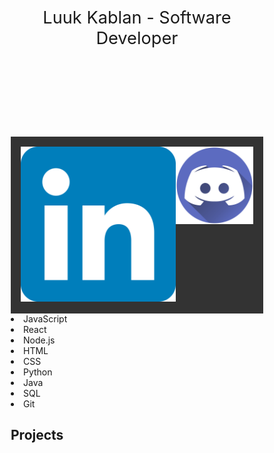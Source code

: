 <html lang="en">
<head>
  <title>Luuk Kablan</title>
  <style>
    * {
        margin: 0;
        padding: 0;
        box-sizing: border-box;
    }
    header {
        width: 100%;
        text-align: center;
        padding: 2rem;
        font-size: 1.7rem;
        background: url("https://github.com/LuckyLuuk12/LuckyLuuk12/blob/main/img/banner.png?raw=true");
    }
    nav {
        display: flex;
        justify-content: space-around;
        padding: 1rem;
        background: #333;
    }
  </style>
</head>
<body>
  <header>Luuk Kablan - Software Developer</header>  
  <nav>
    <a href="https://www.linkedin.com/in/luuk-kablan/"><img src="https://github.com/LuckyLuuk12/LuckyLuuk12/blob/main/img/linkedin.webp" alt="LinkedIn"></a>
    <a href="https://discordapp.com/users/463695638094282772"><img src="https://github.com/LuckyLuuk12/LuckyLuuk12/blob/main/img/discord.png" alt="Discord"></a>
  </nav>
  <div>
    <li>JavaScript</li>
    <li>React</li>
    <li>Node.js</li>
    <li>HTML</li>
    <li>CSS</li>
    <li>Python</li>
    <li>Java</li>
    <li>SQL</li>
    <li>Git</li>
  </div>
  <h2>Projects</h2>
  <div>

  </div>
</body>
</html>


<!--
## Hi there 👋


**LuckyLuuk12/LuckyLuuk12** is a ✨ _special_ ✨ repository because its `README.md` (this file) appears on your GitHub profile.

Here are some ideas to get you started:

- 🔭 I’m currently working on ...
- 🌱 I’m currently learning ...
- 👯 I’m looking to collaborate on ...
- 🤔 I’m looking for help with ...
- 💬 Ask me about ...
- 📫 How to reach me: ...
- 😄 Pronouns: ...
- ⚡ Fun fact: ...
-->

